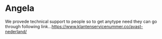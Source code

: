 # Angela
We provede technical support to people so to get anytype need they can go through following link...https://www.klantenservicenummer.co/avast-nederland/
